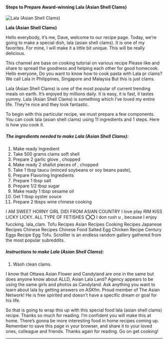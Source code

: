             

#### Steps to Prepare Award-winning Lala (Asian Shell Clams)

![Lala (Asian Shell Clams)](https://img-global.cpcdn.com/recipes/d2bbaa1f1065b6e6/751x532cq70/lala-asian-shell-clams-recipe-main-photo.jpg)

**Lala (Asian Shell Clams)**

Hello everybody, it’s me, Dave, welcome to our recipe page. Today, we’re going to make a special dish, lala (asian shell clams). It is one of my favorites. For mine, I will make it a little bit unique. This will be really delicious.

This channel are base on cooking tutorial on various recipe Please like and share to spread the goodness and helping each other for good homecook. Hello everyone, Do you want to know how to cook pasta with Lala pr clams? We call Lala in Philippines, Singapore and Malaysia But this is just clams.

Lala (Asian Shell Clams) is one of the most popular of current trending meals on earth. It’s enjoyed by millions daily. It is easy, it is fast, it tastes yummy. Lala (Asian Shell Clams) is something which I’ve loved my entire life. They’re nice and they look fantastic.

To begin with this particular recipe, we must prepare a few components. You can cook lala (asian shell clams) using 11 ingredients and 1 steps. Here is how you cook it.

##### The ingredients needed to make Lala (Asian Shell Clams):

1.  Make ready Ingredient
2.  Take 500 grams clams soft shell
3.  Prepare 2 garlic glove , chopped
4.  Make ready 2 shallot pieces of , chopped
5.  Take 1 tbsp taucu (minced soybeans or soy beans paste),
6.  Prepare Flavoring Ingredients
7.  Prepare 1 tbsp salt
8.  Prepare 1/2 tbsp sugar
9.  Make ready 1 tbsp sesame oil
10.  Get 1 tbsp oyster souce
11.  Prepare 2 tbsps wine chinese cooking

I AM SWEET HORNY GIRL DIDi FROM ASIAN COUNTRY I love play RIM KISS LICKY LICKY. ALL TYPE OF FETISHES ⭕⭕ I don rush u , because I enjoy fuccking. lala\_clam. Tofu Recipes Asian Recipes Cooking Recipes Japanese Recipes Chinese Recipes Chinese Food Salted Egg Chicken Recipe Century Eggs Recipe Egg Tofu. Scrolller is an endless random gallery gathered from the most popular subreddits.

##### Instructions to make Lala (Asian Shell Clams):

1.  Wash clean clams.

I know that Ottawa Asian Flower and Candyland are one in the same but does anyone know about ALLD, Asian Lala Land? Agency appears to be using the same girls and photos as Candyland. Ask anything you want to learn about lala by getting answers on ASKfm. Proud member of The Asian Network! He is free spirited and doesn't have a specific dream or goal for his life.

So that is going to wrap this up with this special food lala (asian shell clams) recipe. Thanks so much for reading. I’m confident you will make this at home. There’s gonna be more interesting food in home recipes coming up. Remember to save this page in your browser, and share it to your loved ones, colleague and friends. Thanks again for reading. Go on get cooking!

* * *